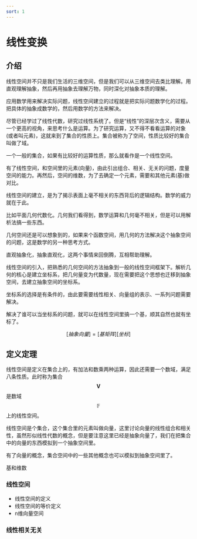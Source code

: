 ```yaml
---
sort: 1
---
```

# 线性变换

## 介绍

线性空间并不只是我们生活的三维空间，但是我们可以从三维空间去类比理解。用直观理解抽象，然后再用抽象去理解万物，同时深化对抽象本质的理解。

应用数学用来解决实际问题，线性空间建立的过程就是把实际问题数学化的过程。把具体的抽象成数学的，然后用数学的方法来解决。

尽管已经学过了线性代数，研究过线性系统了。但是“线性”的深层次含义，需要从一个更高的视角，来思考什么是运算。为了研究运算，又不得不看看运算的对象(或者叫元素)，这就来到了集合的性质上。集合被称为了空间，性质比较好的集合叫做了域。

一个一般的集合，如果有比较好的运算性质，那么就看作是一个线性空间。

有了线性空间，和空间里的元素(向量)，由此引出组合、相关、无关的问题，度量空间的能力。再然后，空间的维数，为了去确定一个元素，需要和其他元素(基)做对比。


线性空间的建立，是为了揭示表面上毫不相关的东西背后的逻辑结构。数学的威力就在于此。

比如平面几何代数化。几何我们看得到，数学运算和几何毫不相关，但是可以用解析法搞一些东西。

几何空间还是可以想象到的，如果来个函数空间，用几何的方法解决这个抽象空间的问题，这是数学的另一种思考方式。

直观抽象化，抽象直观化，这两个事情来回倒腾，互相帮助理解。

线性空间的引入，把熟悉的几何空间的方法抽象到一般的线性空间框架下。解析几何的核心是建立坐标系，把几何量变为代数量，现在需要把这个思想也迁移到抽象空间，去建立抽象空间的坐标系。

坐标系的选择是有条件的，由此要需要线性相关、向量组的表示、一系列问题需要解决。

解决了谁可以当坐标系的问题，就可以在线性空间里搞一个基，顺其自然也就有坐标了。

$$ [抽象向量] = [基矩阵][坐标] $$


## 定义定理

线性空间是定义在集合上的，有加法和数乘两种运算，因此还需要一个数域，满足八条性质。此时称为集合 $$ \mathbf{V} $$ 是数域 $$ \mathbb{F} $$ 上的线性空间。

线性空间是个集合，这个集合里的元素叫做向量，这里讨论向量的线性组合和相关性，虽然形似线性代数的概念，但是要注意这里已经是抽象向量了，我们在把集合中的向量的东西模拟到一个抽象空间里。

有了向量的概念，集合空间中的一些其他概念也可以模拟到抽象空间里了。

基和维数

### 线性空间

- 线性空间的定义
- 线性空间的等价定义
- n维向量空间


### 线性相关无关